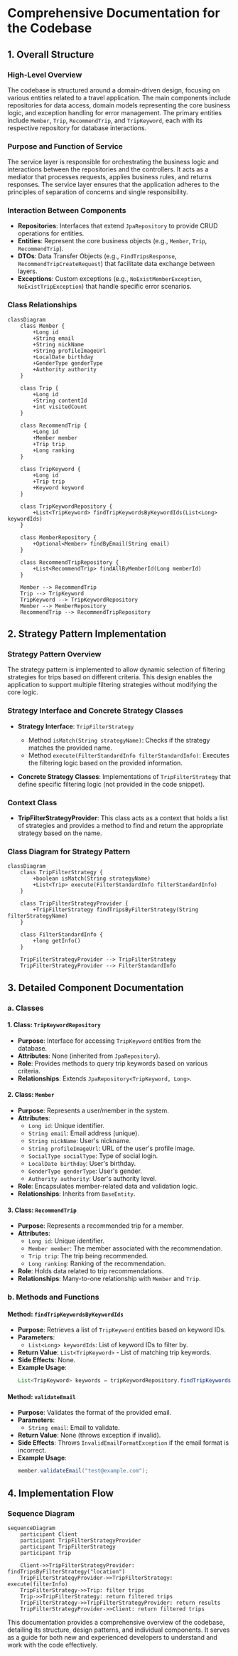 # Comprehensive Documentation for the Codebase

## 1. Overall Structure

### High-Level Overview
The codebase is structured around a domain-driven design, focusing on various entities related to a travel application. The main components include repositories for data access, domain models representing the core business logic, and exception handling for error management. The primary entities include `Member`, `Trip`, `RecommendTrip`, and `TripKeyword`, each with its respective repository for database interactions.

### Purpose and Function of Service
The service layer is responsible for orchestrating the business logic and interactions between the repositories and the controllers. It acts as a mediator that processes requests, applies business rules, and returns responses. The service layer ensures that the application adheres to the principles of separation of concerns and single responsibility.

### Interaction Between Components
- **Repositories**: Interfaces that extend `JpaRepository` to provide CRUD operations for entities.
- **Entities**: Represent the core business objects (e.g., `Member`, `Trip`, `RecommendTrip`).
- **DTOs**: Data Transfer Objects (e.g., `FindTripsResponse`, `RecommendTripCreateRequest`) that facilitate data exchange between layers.
- **Exceptions**: Custom exceptions (e.g., `NoExistMemberException`, `NoExistTripException`) that handle specific error scenarios.

### Class Relationships
```mermaid
classDiagram
    class Member {
        +Long id
        +String email
        +String nickName
        +String profileImageUrl
        +LocalDate birthday
        +GenderType genderType
        +Authority authority
    }

    class Trip {
        +Long id
        +String contentId
        +int visitedCount
    }

    class RecommendTrip {
        +Long id
        +Member member
        +Trip trip
        +Long ranking
    }

    class TripKeyword {
        +Long id
        +Trip trip
        +Keyword keyword
    }

    class TripKeywordRepository {
        +List<TripKeyword> findTripKeywordsByKeywordIds(List<Long> keywordIds)
    }

    class MemberRepository {
        +Optional<Member> findByEmail(String email)
    }

    class RecommendTripRepository {
        +List<RecommendTrip> findAllByMemberId(Long memberId)
    }

    Member --> RecommendTrip
    Trip --> TripKeyword
    TripKeyword --> TripKeywordRepository
    Member --> MemberRepository
    RecommendTrip --> RecommendTripRepository
```

## 2. Strategy Pattern Implementation

### Strategy Pattern Overview
The strategy pattern is implemented to allow dynamic selection of filtering strategies for trips based on different criteria. This design enables the application to support multiple filtering strategies without modifying the core logic.

### Strategy Interface and Concrete Strategy Classes
- **Strategy Interface**: `TripFilterStrategy`
  - Method `isMatch(String strategyName)`: Checks if the strategy matches the provided name.
  - Method `execute(FilterStandardInfo filterStandardInfo)`: Executes the filtering logic based on the provided information.

- **Concrete Strategy Classes**: Implementations of `TripFilterStrategy` that define specific filtering logic (not provided in the code snippet).

### Context Class
- **TripFilterStrategyProvider**: This class acts as a context that holds a list of strategies and provides a method to find and return the appropriate strategy based on the name.

### Class Diagram for Strategy Pattern
```mermaid
classDiagram
    class TripFilterStrategy {
        +boolean isMatch(String strategyName)
        +List<Trip> execute(FilterStandardInfo filterStandardInfo)
    }

    class TripFilterStrategyProvider {
        +TripFilterStrategy findTripsByFilterStrategy(String filterStrategyName)
    }

    class FilterStandardInfo {
        +long getInfo()
    }

    TripFilterStrategyProvider --> TripFilterStrategy
    TripFilterStrategyProvider --> FilterStandardInfo
```

## 3. Detailed Component Documentation

### a. Classes

#### 1. Class: `TripKeywordRepository`
- **Purpose**: Interface for accessing `TripKeyword` entities from the database.
- **Attributes**: None (inherited from `JpaRepository`).
- **Role**: Provides methods to query trip keywords based on various criteria.
- **Relationships**: Extends `JpaRepository<TripKeyword, Long>`.

#### 2. Class: `Member`
- **Purpose**: Represents a user/member in the system.
- **Attributes**:
  - `Long id`: Unique identifier.
  - `String email`: Email address (unique).
  - `String nickName`: User's nickname.
  - `String profileImageUrl`: URL of the user's profile image.
  - `SocialType socialType`: Type of social login.
  - `LocalDate birthday`: User's birthday.
  - `GenderType genderType`: User's gender.
  - `Authority authority`: User's authority level.
- **Role**: Encapsulates member-related data and validation logic.
- **Relationships**: Inherits from `BaseEntity`.

#### 3. Class: `RecommendTrip`
- **Purpose**: Represents a recommended trip for a member.
- **Attributes**:
  - `Long id`: Unique identifier.
  - `Member member`: The member associated with the recommendation.
  - `Trip trip`: The trip being recommended.
  - `Long ranking`: Ranking of the recommendation.
- **Role**: Holds data related to trip recommendations.
- **Relationships**: Many-to-one relationship with `Member` and `Trip`.

### b. Methods and Functions

#### Method: `findTripKeywordsByKeywordIds`
- **Purpose**: Retrieves a list of `TripKeyword` entities based on keyword IDs.
- **Parameters**:
  - `List<Long> keywordIds`: List of keyword IDs to filter by.
- **Return Value**: `List<TripKeyword>` - List of matching trip keywords.
- **Side Effects**: None.
- **Example Usage**:
  ```java
  List<TripKeyword> keywords = tripKeywordRepository.findTripKeywordsByKeywordIds(Arrays.asList(1L, 2L, 3L));
  ```

#### Method: `validateEmail`
- **Purpose**: Validates the format of the provided email.
- **Parameters**:
  - `String email`: Email to validate.
- **Return Value**: None (throws exception if invalid).
- **Side Effects**: Throws `InvalidEmailFormatException` if the email format is incorrect.
- **Example Usage**:
  ```java
  member.validateEmail("test@example.com");
  ```

## 4. Implementation Flow

### Sequence Diagram
```mermaid
sequenceDiagram
    participant Client
    participant TripFilterStrategyProvider
    participant TripFilterStrategy
    participant Trip

    Client->>TripFilterStrategyProvider: findTripsByFilterStrategy("location")
    TripFilterStrategyProvider->>TripFilterStrategy: execute(filterInfo)
    TripFilterStrategy->>Trip: filter trips
    Trip->>TripFilterStrategy: return filtered trips
    TripFilterStrategy->>TripFilterStrategyProvider: return results
    TripFilterStrategyProvider->>Client: return filtered trips
```

This documentation provides a comprehensive overview of the codebase, detailing its structure, design patterns, and individual components. It serves as a guide for both new and experienced developers to understand and work with the code effectively.
